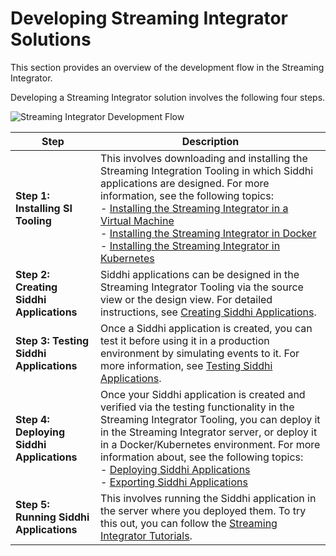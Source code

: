 # Developing Streaming Integrator Solutions

This section provides an overview of the development flow in the Streaming Integrator.

Developing a Streaming Integrator solution involves the following four steps.


![Streaming Integrator Development Flow]({{base_path}}/assets/img/streaming/developing-si-solutions/si-development-workflow.png)

| **Step**                          | **Description**                                                                                                                   |
|-----------------------------------|-----------------------------------------------------------------------------------------------------------------------------------|
| **Step 1: Installing SI Tooling** |This involves downloading and installing the Streaming Integration Tooling in which Siddhi applications are designed. For more information, see the following topics:<br/> - [Installing the Streaming Integrator in a Virtual Machine]({{base_path}}/install-and-setup/install/installing-the-product/installing-si-in-vm)<br/> - [Installing the Streaming Integrator in Docker]({{base_path}}/install-and-setup/install/installing-the-product/installing-in-containers/installing-si-using-docker)<br/> - [Installing the Streaming Integrator in Kubernetes]({{base_path}}/install-and-setup/install/installing-the-product/installing-in-containers/installing-si-using-kubernetes) |
| **Step 2: Creating Siddhi Applications** | Siddhi applications can be designed in the Streaming Integrator Tooling via the source view or the design view. For detailed instructions, see [Creating Siddhi Applications]({{base_path}}/develop/streaming-apps/creating-a-siddhi-application). |
| **Step 3: Testing Siddhi Applications** | Once a Siddhi application is created, you can test it before using it in a production environment by simulating events to it. For more information, see [Testing Siddhi Applications]({{base_path}}/develop/streaming-apps/testing-a-siddhi-application). |
| **Step 4: Deploying Siddhi Applications** | Once your Siddhi application is created and verified via the testing functionality in the Streaming Integrator Tooling, you can deploy it in the Streaming Integrator server, or deploy it in a Docker/Kubernetes environment. For more information about, see the following topics:<br/> - [Deploying Siddhi Applications]({{base_path}}/develop/streaming-apps/deploying-streaming-applications)<br/> - [Exporting Siddhi Applications]({{base_path}}/develop/streaming-apps/exporting-siddhi-applications)|
| **Step 5: Running Siddhi Applications** | This involves running the Siddhi application in the server where you deployed them. To try this out, you can follow the [Streaming Integrator Tutorials]({{base_path}}/use-cases/streaming-tutorials/tutorials-overview). |